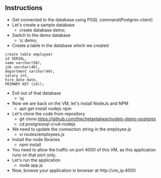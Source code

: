 ## Instructions
* Get connected to the database using PSQL command(Postgres-client)
* Let's create a sample database
    * create database demo;
* Switch to the demo database
    * \c demo;
* Create a table in the database which we created
```
create table employee(
id SERIAL,
name varchar(50),
job varchar(40),
department varchar(40),
salary int,
hire_date date,
PRIMARY KEY (id));
```
* Exit out of that database
    * \q
* Now we are back on the VM, let's install NodeJs and NPM
    * apt-get install nodejs npm
* Let's clone the code from repository
    * git clone https://github.com/thechetantalwar/nodejs-demo-postgres
    * cd postgressql-crud-nodejs
* We need to update the connection string in the employee.js
    * vi routes/employees.js
* Install the node libraries
    * npm install
* You need to allow the traffic on port 4000 of this VM, as this application runs on that port only.
* Let's run the application
    * node app.js
* Now, browse your application in browser at http://vm_ip:4000